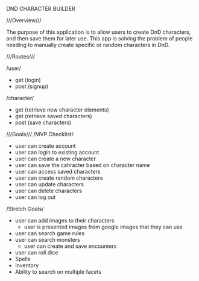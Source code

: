 DND CHARACTER BUILDER

///Overview///

The purpose of this application is to allow users to create DnD characters, and then save them for later use. This app is solving the problem of people needing to manually create specific or random characters in DnD.

///Routes///

/user/
- get (login)
- post (signup)

/character/
- get (retrieve new character elements)
- get (retrieve saved characters)
- post (save characters)


///Goals///
/MVP Checklist/
- user can create account
- user can login to existing account
- user can create a new character
- user can save the cahracter based on character name
- user can access saved characters
- user can create random characters
- user can update characters
- user can delete characters
- user can log out

/Stretch Goals/
- user can add images to their characters
    - user is presented images from google images that they can use
- user can search game rules
- user can search monsters
    - user can create and save encounters
- user can roll dice
- Spells
- Inventory
- Ability to search on multiple facets